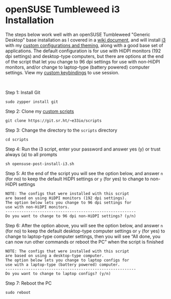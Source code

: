 # openSUSE Tumbleweed i3 Installation

The steps below work well with an openSUSE Tumbleweed "Generic Desktop" base installation as I covered in a [wiki document](https://git.sr.ht/~e33io/reference-wiki/tree/main/item/installation-docs/opensuse-generic-desktop-installation.md), and will install [i3](https://i3wm.org) with my [custom configurations and theming](https://git.sr.ht/~e33io/dotfiles), along with a good base set of applications. The default configuration is for use with HiDPI monitors (192 dpi settings) and desktop-type computers, but there are options at the end of the script that let you change to 96 dpi settings for use with non-HiDPI monitors, and/or change to laptop-type (battery powered) computer settings. View my [custom keybindings](https://git.sr.ht/~e33io/reference-wiki/tree/main/item/keybindings/i3-keybindings.md) to use session.

&nbsp;

Step 1: Install Git
```
sudo zypper install git
```

Step 2: Clone my [custom scripts](https://git.sr.ht/~e33io/scripts)
```
git clone https://git.sr.ht/~e33io/scripts
```

Step 3: Change the directory to the `scripts` directory
```
cd scripts
```

Step 4: Run the i3 script, enter your password and answer yes (y) or trust always (a) to all prompts
```
sh opensuse-post-install-i3.sh
```

Step 5: At the end of the script you will see the option below, and answer `n` (for no) to keep the default HiDPI settings or `y` (for yes) to change to non-HiDPI settings
```
NOTE: The configs that were installed with this script
are based on using HiDPI monitors (192 dpi settings).
The option below lets you change to 96 dpi settings for
use with non-HiDPI monitors.
---------------------------------------------------------
Do you want to change to 96 dpi non-HiDPI settings? (y/n)
```

Step 6: After the option above, you will see the option below, and answer `n` (for no) to keep the default desktop-type computer settings or `y` (for yes) to change to laptop-type computer settings, then you will see “All done, you can now run other commands or reboot the PC” when the script is finished
```
NOTE: The configs that were installed with this script
are based on using a desktop-type computer.
The option below lets you change to laptop configs for
use with a laptop-type (battery powered) computer.
---------------------------------------------------------
Do you want to change to laptop configs? (y/n)
```

Step 7: Reboot the PC
```
sudo reboot
```

&nbsp;

